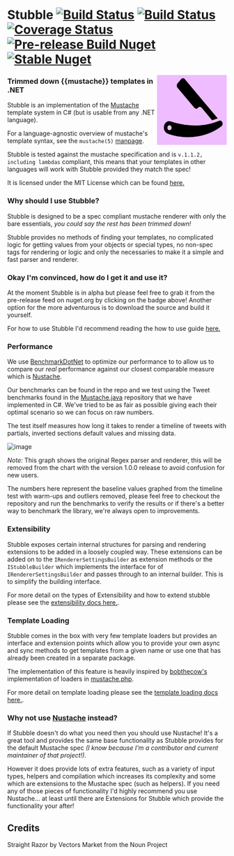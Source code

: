 # Stubble [![Build Status](https://img.shields.io/appveyor/ci/Romanx/stubble-ceybe/master.svg?style=flat-square)](https://ci.appveyor.com/project/Romanx/stubble-ceybe/branch/master) [![Build Status](https://travis-ci.org/StubbleOrg/Stubble.svg?branch=master)](https://travis-ci.org/StubbleOrg/Stubble) [![Coverage Status](https://img.shields.io/coveralls/StubbleOrg/Stubble.svg?style=flat-square)](https://coveralls.io/github/StubbleOrg/Stubble) [![Pre-release Build Nuget](https://img.shields.io/nuget/vpre/Stubble.Core.svg?style=flat-square&label=nuget%20pre)](https://www.nuget.org/packages/Stubble.Core/) [![Stable Nuget](https://img.shields.io/nuget/v/Stubble.Core.svg?style=flat-square)](https://www.nuget.org/packages/Stubble.Core/)

<img align="right" width="160px" height="160px" src="assets/logo-256.png">

### Trimmed down {{mustache}} templates in .NET

Stubble is an implementation of the [Mustache](http://mustache.github.com/) template system in C# (but is usable from any .NET language).

For a language-agnostic overview of mustache's template syntax, see the `mustache(5)` [manpage](http://mustache.github.com/mustache.5.html).

Stubble is tested against the mustache specification and is `v.1.1.2, including lambdas` compliant, this means that your templates in other languages will work with Stubble provided they match the spec!

It is licensed under the MIT License which can be found [here.](/licence.md)

### Why should I use Stubble?
Stubble is designed to be a spec compliant mustache renderer with only the bare essentials, *you could say the rest has been trimmed down!*

Stubble provides no methods of finding your templates, no complicated logic for getting values from your objects or special types, no non-spec tags for rendering or logic and only the necessaries to make it a simple and fast parser and renderer.

### Okay I'm convinced, how do I get it and use it?
At the moment Stubble is in alpha but please feel free to grab it from the pre-release feed on nuget.org by clicking on the badge above! Another option for the more adventurous is to download the source and build it yourself.

For how to use Stubble I'd recommend reading the how to use guide [here.](https://github.com/Romanx/Stubble/wiki)

### Performance
We use [BenchmarkDotNet](benchmarkdotnet.org) to optimize our performance to to allow us to compare our _real_ performance against our closest comparable measure which is [Nustache](https://github.com/jdiamond/Nustache/).

Our benchmarks can be found in the repo and we test using the Tweet benchmarks found in the [Mustache.java](https://github.com/spullara/mustache.java) repository that we have implemented in C#. We've tried to be as fair as possible giving each their optimal scenario so we can focus on raw numbers.

The test itself measures how long it takes to render a timeline of tweets with partials, inverted sections default values and missing data.

![image](https://docs.google.com/spreadsheets/d/1QRKCy1GkwvI-pZqQaqcEHRHxWTRkz0aFXSt4O-zgOIk/pubchart?oid=572928806&format=image)

_Note:_ This graph shows the original Regex parser and renderer, this will be removed from the chart with the version 1.0.0 release to avoid confusion for new users.

The numbers here represent the baseline values graphed from the timeline test with warm-ups and outliers removed, please feel free to checkout the repository and run the benchmarks to verify the results or if there's a better way to benchmark the library, we're always open to improvements.

### Extensibility
Stubble exposes certain internal structures for parsing and rendering extensions to be added in a loosely coupled way.
These extensions can be added on to the `IRendererSettingsBuilder` as extension methods or the `IStubbleBuilder` which implements the interface for of `IRendererSettingsBuilder` and passes through to an internal builder. This is to simplify the building interface.

For more detail on the types of Extensibility and how to extend stubble please see the [extensibility docs here.](/docs/extensibility.md).

### Template Loading
Stubble comes in the box with very few template loaders but provides an interface and extension points which allow you to provide your own async and sync methods to get templates from a given name or use one that has already been created in a separate package.

The implementation of this feature is heavily inspired by [bobthecow's](https://github.com/bobthecow/) implementation of loaders in [mustache.php](https://github.com/bobthecow/mustache.php/).

For more detail on template loading please see the [template loading docs here.](/docs/template-loading.md).

### Why not use [Nustache](https://github.com/jdiamond/Nustache/) instead?
If Stubble doesn't do what you need then you should use Nustache! It's a great tool and provides the same base functionality as Stubble provides for the default Mustache spec *(I know because I'm a contributor and current maintainer of that project!)*.

However it does provide lots of extra features, such as a variety of input types, helpers and compilation which increases its complexity and some which are extensions to the Mustache spec (such as helpers). If you need any of those pieces of functionality I'd highly recommend you use Nustache... at least until there are Extensions for Stubble which provide the functionality your after!

## Credits

Straight Razor by Vectors Market from the Noun Project